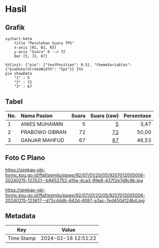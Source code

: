 # Hasil

## Grafik

```mermaid
xychart-beta
    title "Perolehan Suara TPS"
    x-axis [01, 02, 03]
    y-axis "Suara" 0 --> 72
    bar [5, 72, 67]
```

```mermaid
%%{init: {"pie": {"textPosition": 0.5}, "themeVariables": {"pieOuterStrokeWidth": "5px"}} }%%
pie showData
    "1" : 5
    "2" : 72
    "3" : 67
```

## Tabel

| No. | Nama Paslon    | Suara | Suara (raw) | Persentase |
|:--- |:-------------- | -----:| -----------:| ----------:|
| 1   | ANIES MUHAIMIN | 5     | [5][p-1]    | 3,47       |
| 2   | PRABOWO GIBRAN | 72    | [72][p-2]   | 50,00      |
| 3   | GANJAR MAHFUD  | 67    | [67][p-3]   | 46,53      |


[p-1]: https://github.com/gigit-pemilu/pemilu-2024-92-papua-barat/blob/main/pilpres/hitung-suara/sub/92-papua-barat/sub/07-teluk-wondama/sub/01-wasior/sub/2005-wasior-ii/sub/006-tps/sub/paslon-1.txt
[p-2]: https://github.com/gigit-pemilu/pemilu-2024-92-papua-barat/blob/main/pilpres/hitung-suara/sub/92-papua-barat/sub/07-teluk-wondama/sub/01-wasior/sub/2005-wasior-ii/sub/006-tps/sub/paslon-2.txt
[p-3]: https://github.com/gigit-pemilu/pemilu-2024-92-papua-barat/blob/main/pilpres/hitung-suara/sub/92-papua-barat/sub/07-teluk-wondama/sub/01-wasior/sub/2005-wasior-ii/sub/006-tps/sub/paslon-3.txt

## Foto C Plano

https://sirekap-obj-formc.kpu.go.id/ffaf/pemilu/ppwp/92/07/01/20/05/9207012005006-20240215-123521--b9452752-a15e-4ca3-99e8-437f2e7d9c8b.jpg

https://sirekap-obj-formc.kpu.go.id/ffaf/pemilu/ppwp/92/07/01/20/05/9207012005006-20240215-123617--d73c4ddb-842d-4087-a3ac-7ed450d124b4.jpg


## Metadata

| Key        | Value               |
| ---------- | ------------------- |
| Time Stamp | 2024-02-16 12:51:22 |



